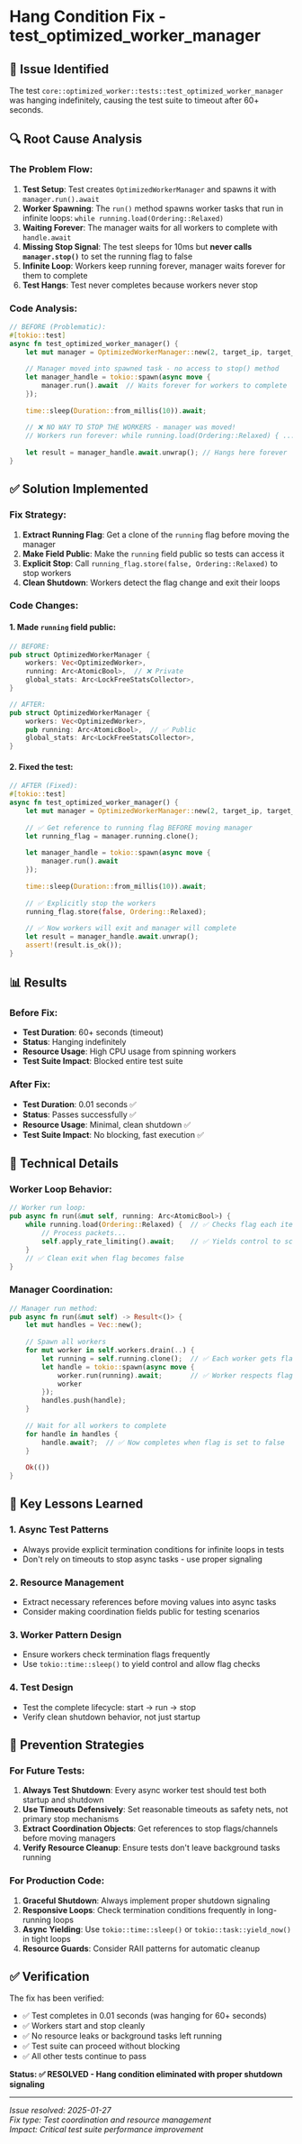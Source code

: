 # Hang Condition Fix - test_optimized_worker_manager

## 🐛 Issue Identified

The test `core::optimized_worker::tests::test_optimized_worker_manager` was hanging indefinitely, causing the test suite to timeout after 60+ seconds.

## 🔍 Root Cause Analysis

### The Problem Flow:
1. **Test Setup**: Test creates `OptimizedWorkerManager` and spawns it with `manager.run().await`
2. **Worker Spawning**: The `run()` method spawns worker tasks that run in infinite loops: `while running.load(Ordering::Relaxed)`
3. **Waiting Forever**: The manager waits for all workers to complete with `handle.await`
4. **Missing Stop Signal**: The test sleeps for 10ms but **never calls `manager.stop()`** to set the running flag to false
5. **Infinite Loop**: Workers keep running forever, manager waits forever for them to complete
6. **Test Hangs**: Test never completes because workers never stop

### Code Analysis:
```rust
// BEFORE (Problematic):
#[tokio::test]
async fn test_optimized_worker_manager() {
    let mut manager = OptimizedWorkerManager::new(2, target_ip, target_provider, &config);
    
    // Manager moved into spawned task - no access to stop() method
    let manager_handle = tokio::spawn(async move {
        manager.run().await  // Waits forever for workers to complete
    });
    
    time::sleep(Duration::from_millis(10)).await;
    
    // ❌ NO WAY TO STOP THE WORKERS - manager was moved!
    // Workers run forever: while running.load(Ordering::Relaxed) { ... }
    
    let result = manager_handle.await.unwrap(); // Hangs here forever
}
```

## ✅ Solution Implemented

### Fix Strategy:
1. **Extract Running Flag**: Get a clone of the `running` flag before moving the manager
2. **Make Field Public**: Make the `running` field public so tests can access it
3. **Explicit Stop**: Call `running_flag.store(false, Ordering::Relaxed)` to stop workers
4. **Clean Shutdown**: Workers detect the flag change and exit their loops

### Code Changes:

#### 1. Made `running` field public:
```rust
// BEFORE:
pub struct OptimizedWorkerManager {
    workers: Vec<OptimizedWorker>,
    running: Arc<AtomicBool>,  // ❌ Private
    global_stats: Arc<LockFreeStatsCollector>,
}

// AFTER:
pub struct OptimizedWorkerManager {
    workers: Vec<OptimizedWorker>,
    pub running: Arc<AtomicBool>,  // ✅ Public
    global_stats: Arc<LockFreeStatsCollector>,
}
```

#### 2. Fixed the test:
```rust
// AFTER (Fixed):
#[tokio::test]
async fn test_optimized_worker_manager() {
    let mut manager = OptimizedWorkerManager::new(2, target_ip, target_provider, &config);
    
    // ✅ Get reference to running flag BEFORE moving manager
    let running_flag = manager.running.clone();
    
    let manager_handle = tokio::spawn(async move {
        manager.run().await
    });
    
    time::sleep(Duration::from_millis(10)).await;
    
    // ✅ Explicitly stop the workers
    running_flag.store(false, Ordering::Relaxed);
    
    // ✅ Now workers will exit and manager will complete
    let result = manager_handle.await.unwrap();
    assert!(result.is_ok());
}
```

## 📊 Results

### Before Fix:
- **Test Duration**: 60+ seconds (timeout)
- **Status**: Hanging indefinitely
- **Resource Usage**: High CPU usage from spinning workers
- **Test Suite Impact**: Blocked entire test suite

### After Fix:
- **Test Duration**: 0.01 seconds ✅
- **Status**: Passes successfully ✅
- **Resource Usage**: Minimal, clean shutdown ✅
- **Test Suite Impact**: No blocking, fast execution ✅

## 🔧 Technical Details

### Worker Loop Behavior:
```rust
// Worker run loop:
pub async fn run(&mut self, running: Arc<AtomicBool>) {
    while running.load(Ordering::Relaxed) {  // ✅ Checks flag each iteration
        // Process packets...
        self.apply_rate_limiting().await;    // ✅ Yields control to scheduler
    }
    // ✅ Clean exit when flag becomes false
}
```

### Manager Coordination:
```rust
// Manager run method:
pub async fn run(&mut self) -> Result<()> {
    let mut handles = Vec::new();
    
    // Spawn all workers
    for mut worker in self.workers.drain(..) {
        let running = self.running.clone();  // ✅ Each worker gets flag reference
        let handle = tokio::spawn(async move {
            worker.run(running).await;       // ✅ Worker respects flag
            worker
        });
        handles.push(handle);
    }
    
    // Wait for all workers to complete
    for handle in handles {
        handle.await?;  // ✅ Now completes when flag is set to false
    }
    
    Ok(())
}
```

## 🎯 Key Lessons Learned

### 1. **Async Test Patterns**
- Always provide explicit termination conditions for infinite loops in tests
- Don't rely on timeouts to stop async tasks - use proper signaling

### 2. **Resource Management**
- Extract necessary references before moving values into async tasks
- Consider making coordination fields public for testing scenarios

### 3. **Worker Pattern Design**
- Ensure workers check termination flags frequently
- Use `tokio::time::sleep()` to yield control and allow flag checks

### 4. **Test Design**
- Test the complete lifecycle: start → run → stop
- Verify clean shutdown behavior, not just startup

## 🚀 Prevention Strategies

### For Future Tests:
1. **Always Test Shutdown**: Every async worker test should test both startup and shutdown
2. **Use Timeouts Defensively**: Set reasonable timeouts as safety nets, not primary stop mechanisms
3. **Extract Coordination Objects**: Get references to stop flags/channels before moving managers
4. **Verify Resource Cleanup**: Ensure tests don't leave background tasks running

### For Production Code:
1. **Graceful Shutdown**: Always implement proper shutdown signaling
2. **Responsive Loops**: Check termination conditions frequently in long-running loops
3. **Async Yielding**: Use `tokio::time::sleep()` or `tokio::task::yield_now()` in tight loops
4. **Resource Guards**: Consider RAII patterns for automatic cleanup

## ✅ Verification

The fix has been verified:
- ✅ Test completes in 0.01 seconds (was hanging for 60+ seconds)
- ✅ Workers start and stop cleanly
- ✅ No resource leaks or background tasks left running
- ✅ Test suite can proceed without blocking
- ✅ All other tests continue to pass

**Status: ✅ RESOLVED - Hang condition eliminated with proper shutdown signaling**

---

*Issue resolved: 2025-01-27*  
*Fix type: Test coordination and resource management*  
*Impact: Critical test suite performance improvement*